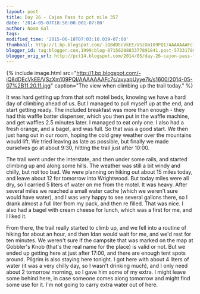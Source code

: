 ```yaml
---
layout: post
title: Day 26 - Cajon Pass to pct mile 357
date: '2014-05-07T18:50:00.001-07:00'
author: Noam Gal
tags:
modified_time: '2015-06-18T07:03:10.039-07:00'
thumbnail: http://1.bp.blogspot.com/-iQ8dDEcVkEE/VSzXm109PQI/AAAAAAAFc7s/avyapUyye7k/s72-c/2014-05-07%2B11.20.11.jpg
blogger_id: tag:blogger.com,1999:blog-8715620883377891841.post-5733178975207756690
blogger_orig_url: http://pct14.blogspot.com/2014/05/day-26-cajon-pass-to-pct-mile-357.html
---
```


{% include image.html src="http://1.bp.blogspot.com/-iQ8dDEcVkEE/VSzXm109PQI/AAAAAAAFc7s/avyapUyye7k/s1600/2014-05-07%2B11.20.11.jpg" caption="The view when climbing up the trail today." %}

It was hard getting up from that soft motel beds, knowing we have a hard day of climbing ahead of us. But I managed to pull myself up at the end, and start getting ready. The included breakfast was more than enough - they had this waffle batter dispenser, which you then put in the waffle machine, and get waffles 2.5 minutes later. I managed to eat only one. I also had a fresh orange, and a bagel, and was full. So that was a good start. We then just hang out in our room, hoping the cold grey weather over the mountains would lift. We tried leaving as late as possible, but finally we made ourselves go at about 9:30, hitting the trail just after 10:00.

The trail went under the interstate, and then under some rails, and started climbing up and along some hills. The weather was still a bit windy and chilly, but not too bad. We were planning on hiking out about 15 miles today, and leave about 12 for tomorrow into Wrightwood. But today miles were all dry, so I carried 5 liters of water on me from the motel. It was heavy. After several miles we reached a small water cache (which we weren't sure would have water), and I was very happy to see several gallons there, so I drank almost a full liter from my pack, and then re filled. That was nice. I also had a bagel with cream cheese for lunch, which was a first for me, and I liked it.

From there, the trail really started to climb up, and we fell into a routine of hiking for about an hour, and then Idan would wait for me, and we'd rest for ten minutes. We weren't sure if the campsite that was marked on the map at Gobbler's Knob (that's the real name for the place) is valid or not. But we ended up getting here at just after 17:00, and there are enough tent spots around. Pilgrim is also staying here tonight. I got here with about 4 liters of water (it was a very chilly day, so I wasn't drinking much), and I only need about 2 tomorrow morning, so I gave him some of my extra. I might leave some behind here, in case someone comes along tomorrow and might find some use for it. I'm not going to carry extra water out of here.
